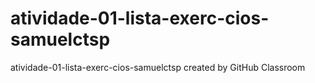 # atividade-01-lista-exerc-cios-samuelctsp
atividade-01-lista-exerc-cios-samuelctsp created by GitHub Classroom
